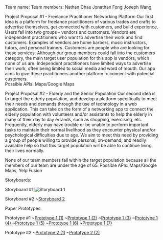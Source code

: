 Team name:
Team members:
   Nathan Chau
   Jonathan Fong
   Joseph Wang

Project Proposal #1 - Freelance Practitioner Networking Platform
Our first idea is a platform for freelance practitioners of various trades and crafts to advertise themselves, get connected with customers, and build experience. Users fall into two groups - vendors and customers. Vendors are independent practitioners who want to advertise their work and find customers. Examples of vendors are home barbers, music instructors, tutors, and personal trainers. Customers are people who are looking for these services. Although our group members could fall into the customers category, the main target user population for this app is vendors, which none of us are. Independent practitioners have limited ways to advertise their work, often being limited to social media and word of mouth. Our app aims to give these practitioners another platform to connect with potential customers.  
Possible APIs: Maps/Google Maps


Project Proposal #2 - Elderly and the Senior Population
Our second idea is to target the elderly population, and develop a platform specifically to meet their needs and demands through the use of technology in a web application. This can take on the form of a networking app to connect the elderly population with volunteers and/or assistants to help the elderly in many of their day to day errands, such as shopping, exercising, etc. Frequently, elderly may have trouble or be unable to perform important tasks to maintain their normal livelihood as they encounter physical and/or psychological difficulties due to age. We aim to meet this need by providing a group of people willing to provide personal, on-demand, and readily available help so that this target population will be able to continue living their lives normally.

None of our team members fall within the target population because all the members of our team are under the age of 65.
Possible APIs: Maps/Google Maps, Yelp Fusion


Storyboards:

Storyboard #1
![Storyboard 1](https://raw.githubusercontent.com/nateychau/COGS121/master/Scanbot-Apr-22-2019-10.19-PM-1.jpg)

Storyboard #2
~[Storyboard 2](https://raw.githubusercontent.com/nateychau/COGS121/master/Scanbot-Apr-22-2019-10.19-PM-2.jpg)

Paper Prototypes:

Prototype #1
~[Prototype 1 (1)](https://raw.githubusercontent.com/nateychau/COGS121/master/Prototype%201/57484770_2424004587885925_8815479332056072192_n.jpg)
~[Prototype 1 (2)](https://raw.githubusercontent.com/nateychau/COGS121/master/Prototype%201/57540109_447993679104647_2328597655753588736_n.jpg)
~[Prototype 1 (3)](https://raw.githubusercontent.com/nateychau/COGS121/master/Prototype%201/57650846_668544630235017_103261476336173056_n.jpg)
~[Prototype 1 (4)](https://raw.githubusercontent.com/nateychau/COGS121/master/Prototype%201/57852272_516021165469489_2654254857958981632_n.jpg)
~[Prototype 1 (5)](https://raw.githubusercontent.com/nateychau/COGS121/master/Prototype%201/58377267_313075579358716_6551923939478601728_n.jpg)
~[Prototype 1 (6)](https://raw.githubusercontent.com/nateychau/COGS121/master/Prototype%201/58419470_2143519402606133_2470234819498344448_n.jpg)
~[Prototype 1 (7)](https://raw.githubusercontent.com/nateychau/COGS121/master/Prototype%201/58586746_2039187336377563_710362211796647936_n.jpg)

Prototype #2
~[Prototype 2 (1)](https://raw.githubusercontent.com/nateychau/COGS121/master/Scanbot-Apr-22-2019-10.53-PM-1.jpg)
~[Prototype 2 (2)](https://raw.githubusercontent.com/nateychau/COGS121/master/Scanbot-Apr-22-2019-10.53-PM-2.jpg)